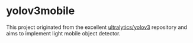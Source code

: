 # yolov3mobile

This project originated from the excellent [ultralytics/yolov3](https://github.com/ultralytics/yolov3) repository and aims to implement light mobile object detector.
